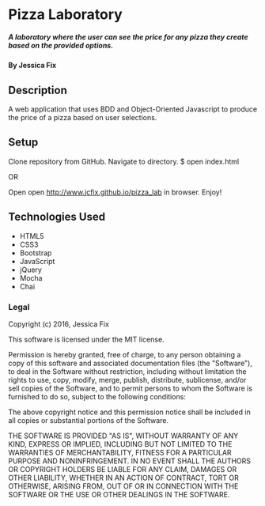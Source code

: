 # Pizza Laboratory
##### A laboratory where the user can see the price for any pizza they create based on the provided options.

#### By Jessica Fix

## Description
A web application that uses BDD and Object-Oriented Javascript to produce the price of a pizza based on user selections.


## Setup

Clone repository from GitHub.
Navigate to directory.
$ open index.html

OR

Open open http://www.jcfix.github.io/pizza_lab in browser.
Enjoy!

## Technologies Used

* HTML5
* CSS3
* Bootstrap
* JavaScript
* jQuery
* Mocha
* Chai

### Legal

Copyright (c) 2016, Jessica Fix

This software is licensed under the MIT license.

Permission is hereby granted, free of charge, to any person obtaining a copy of this software and associated documentation files (the "Software"), to deal in the Software without restriction, including without limitation the rights to use, copy, modify, merge, publish, distribute, sublicense, and/or sell copies of the Software, and to permit persons to whom the Software is furnished to do so, subject to the following conditions:

The above copyright notice and this permission notice shall be included in all copies or substantial portions of the Software.

THE SOFTWARE IS PROVIDED "AS IS", WITHOUT WARRANTY OF ANY KIND, EXPRESS OR IMPLIED, INCLUDING BUT NOT LIMITED TO THE WARRANTIES OF MERCHANTABILITY, FITNESS FOR A PARTICULAR PURPOSE AND NONINFRINGEMENT. IN NO EVENT SHALL THE AUTHORS OR COPYRIGHT HOLDERS BE LIABLE FOR ANY CLAIM, DAMAGES OR OTHER LIABILITY, WHETHER IN AN ACTION OF CONTRACT, TORT OR OTHERWISE, ARISING FROM, OUT OF OR IN CONNECTION WITH THE SOFTWARE OR THE USE OR OTHER DEALINGS IN THE SOFTWARE.
